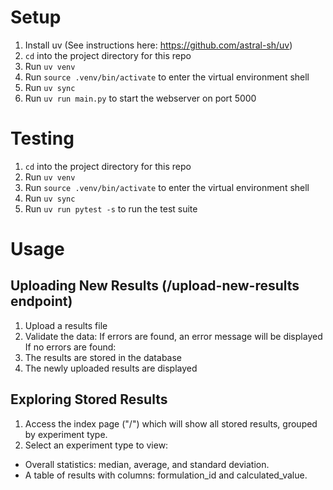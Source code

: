# Setup
1. Install uv (See instructions here: https://github.com/astral-sh/uv)
2. `cd` into the project directory for this repo
3. Run `uv venv`
4. Run `source .venv/bin/activate` to enter the virtual environment shell 
5. Run `uv sync`
6. Run `uv run main.py` to start the webserver on port 5000
# Testing
1. `cd` into the project directory for this repo
2. Run `uv venv`
3. Run `source .venv/bin/activate` to enter the virtual environment shell 
4. Run `uv sync`
5. Run `uv run pytest -s` to run the test suite

# Usage
## Uploading New Results (/upload-new-results endpoint)
1. Upload a results file
2. Validate the data:
If errors are found, an error message will be displayed
If no errors are found:
1. The results are stored in the database
2. The newly uploaded results are displayed
## Exploring Stored Results 
1. Access the index page ("/") which will show all stored results, grouped by experiment type.
2. Select an experiment type to view:
- Overall statistics: median, average, and standard deviation.
- A table of results with columns: formulation_id and calculated_value.